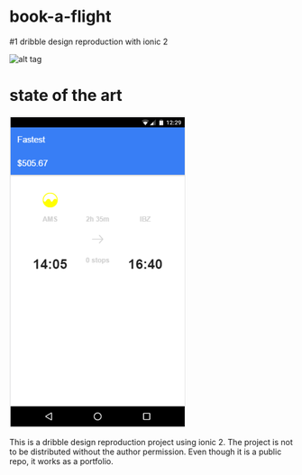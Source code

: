 # book-a-flight
#1 dribble design reproduction with ionic 2

![alt tag](https://d13yacurqjgara.cloudfront.net/users/686763/screenshots/3035627/attachments/636669/trvl-dribbble-cards-flight-1.png)

# state of the art
![alt tag](https://github.com/rod09/book-a-flight/blob/master/src/assets/first.PNG)

This is a dribble design reproduction project using ionic 2.
The project is not to be distributed without the author permission.
Even though it is a public repo, it works as a portfolio.